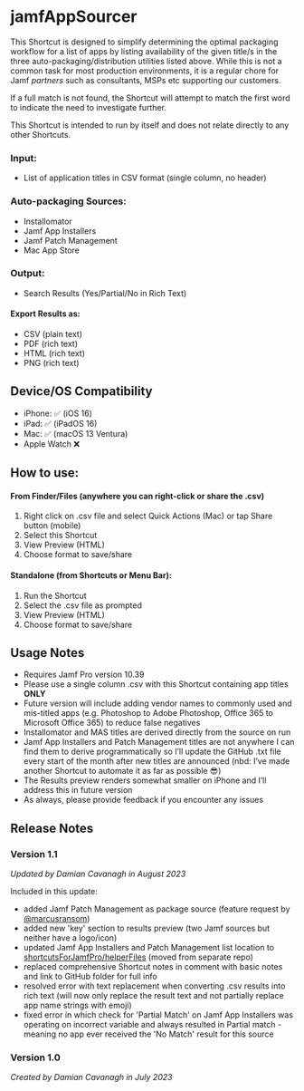 # jamfAppSourcer

This Shortcut is designed to simplify determining the optimal packaging workflow for a list of apps by listing availability of the given title/s in the three auto-packaging/distribution utilities listed above. While this is not a common task for most production environments, it is a regular chore for Jamf *partners* such as consultants, MSPs etc supporting our customers.

If a full match is not found, the Shortcut will attempt to match the first word to indicate the need to investigate further. 

This Shortcut is intended to run by itself and does not relate directly to any other Shortcuts. 

### Input: 
- List of application titles in CSV format (single column, no header)

### Auto-packaging Sources:
- Installomator
- Jamf App Installers
- Jamf Patch Management
- Mac App Store

### Output:
- Search Results (Yes/Partial/No in Rich Text)

#### Export Results as:
- CSV (plain text)
- PDF (rich text)
- HTML (rich text)
- PNG (rich text)

## Device/OS Compatibility
- iPhone: ✅ (iOS 16)
- iPad:  ✅ (iPadOS 16)
- Mac:   ✅ (macOS 13 Ventura)
- Apple Watch ❌

## How to use: 
#### From Finder/Files (anywhere you can right-click or share the .csv)
1. Right click on .csv file and select Quick Actions (Mac) or tap Share button (mobile)
2. Select this Shortcut
3. View Preview (HTML)
4. Choose format to save/share

#### Standalone (from Shortcuts or Menu Bar):
1. Run the Shortcut
2. Select the .csv file as prompted
3. View Preview (HTML)
4. Choose format to save/share

## Usage Notes
- Requires Jamf Pro version 10.39
- Please use a single column .csv with this Shortcut containing app titles **ONLY**
- Future version will include adding vendor names to commonly used and mis-titled apps (e.g. Photoshop to Adobe Photoshop, Office 365 to Microsoft Office 365) to reduce false negatives 
- Installomator and MAS titles are derived directly from the source on run
- Jamf App Installers and Patch Management titles are not anywhere I can find them to derive programmatically so I’ll update the GitHub .txt file every start of the month after new titles are announced (nbd: I’ve made another Shortcut to automate it as far as possible 😎)
- The Results preview renders somewhat smaller on iPhone and I’ll address this in future version
- As always, please provide feedback if you encounter any issues

## Release Notes
### Version 1.1
*Updated by Damian Cavanagh in August 2023*

Included in this update:
- added Jamf Patch Management as package source (feature request by [@marcusransom](https://github.com/marcusransom))
- added new 'key' section to results preview (two Jamf sources but neither have a logo/icon)
- updated Jamf App Installers and Patch Management list location to [shortcutsForJamfPro/helperFiles](https://github.com/dhcav/ShortcutsForJamfPro/tree/main/helperFiles) (moved from separate repo)
- replaced comprehensive Shortcut notes in comment with basic notes and link to GitHub folder for full info
- resolved error with text replacement when converting .csv results into rich text (will now only replace the result text and not partially replace app name strings with emoji)
- fixed error in which check for 'Partial Match' on Jamf App Installers was operating on incorrect variable and always resulted in Partial match - meaning no app ever received the 'No Match' result for this source

### Version 1.0
*Created by Damian Cavanagh in July 2023*
